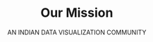---
title: "Our Mission"
subtitle: "AN INDIAN DATA VISUALIZATION COMMUNITY"
description: "To foster a vibrant community of data storytellers in India, bridging technical analysis & design expertise to shape perspectives & drive change"
pillars:
  - title: "1. Consider & Curate"
    description: "Build a rhythm of curated events to spread the practice of data visualisation"
    items:
      - "The VizChitra Conference (yearly cadence)"
      - "Talks & Mini-Events (quarterly cadence)"
      - "Thematic activities online (bi-monthly cadence)"
  # ... other pillars
--- 
